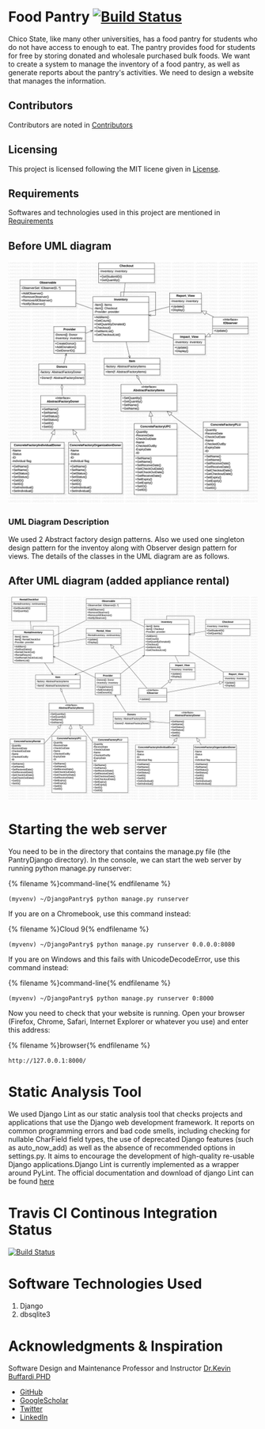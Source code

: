 # Food Pantry [![Build Status](https://travis-ci.org/ChicoState/PantryDjango.svg?branch=master)](https://travis-ci.org/ChicoState/PantryDjango)

Chico State, like many other universities, has a food pantry for students who do not have access to enough to eat. The pantry provides food for students for free by storing donated and wholesale purchased bulk foods. We want to create a system to manage the inventory of a food pantry, as well as generate reports about the pantry's activities. We need to design a website that manages the information.

## Contributors

Contributors are noted in [Contributors](Contributors.md)

## Licensing

This project is licensed following the MIT licene given in
[License](LICENSE).

## Requirements

Softwares and technologies used in this project are mentioned in [Requirements](requirements.txt)

## Before UML diagram

![before UML diagram ](before.png "Before UML Diagram")

### UML Diagram Description

We used 2 Abstract factory design patterns. Also we used one singleton design pattern for the inventoy along with Observer design pattern for views. The details of the classes in the UML diagram are as follows.

## After UML diagram (added appliance rental)


![after UML diagram ](after.png "After UML Diagram")



# Starting the web server


You need to be in the directory that contains the manage.py file (the PantryDjango directory). In the console, we can start the web server by running python manage.py runserver: 


{% filename %}command-line{% endfilename %}
```
(myvenv) ~/DjangoPantry$ python manage.py runserver
```

If you are on a Chromebook, use this command instead:

{% filename %}Cloud 9{% endfilename %}
```
(myvenv) ~/DjangoPantry$ python manage.py runserver 0.0.0.0:8080
```

If you are on Windows and this fails with UnicodeDecodeError, use this command instead:

{% filename %}command-line{% endfilename %}
```
(myvenv) ~/DjangoPantry$ python manage.py runserver 0:8000
```

Now you need to check that your website is running. Open your browser (Firefox, Chrome, Safari, Internet Explorer or whatever you use) and enter this address:

{% filename %}browser{% endfilename %}
```
http://127.0.0.1:8000/
```

# Static Analysis Tool

We used Django Lint as our static analysis tool that checks projects and applications that use the Django web development framework.
It reports on common programming errors and bad code smells, including checking for nullable CharField field types, the use of deprecated Django features (such as auto_now_add) as well as the absence of recommended options in settings.py. It aims to encourage the development of high-quality re-usable Django applications.Django Lint is currently implemented as a wrapper around PyLint.
The official documentation and download of django Lint can be found [here](https://pypi.org/project/django-lint/)

# Travis CI Continous Integration Status 

[![Build Status](https://travis-ci.org/ChicoState/PantryDjango.svg?branch=master)](https://travis-ci.org/ChicoState/PantryDjango)

# Software Technologies Used

1. Django
2. dbsqlite3

# Acknowledgments & Inspiration

Software Design and Maintenance Professor and Instructor [Dr.Kevin Buffardi,PHD](https://www.csuchico.edu/csci/people/faculty/buffardi-kevin.shtml)

* [GitHub](https://github.com/kbuffardi)
* [GoogleScholar](https://scholar.google.com/citations?user=KmIt5HIAAAAJ&hl=en)
* [Twitter](https://twitter.com/drkevinbuffardi?lang=en)
* [LinkedIn](https://www.linkedin.com/in/kevin-buffardi-5a84351/)